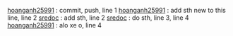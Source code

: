 [hoanganh25991]() : commit, push, line 1
[hoanganh25991]() : add sth new to this line, line 2
[sredoc]() : add sth, line 2
[sredoc]() : do sth, line 3, line 4 
[hoanganh25991]() : alo xe o, line 4
